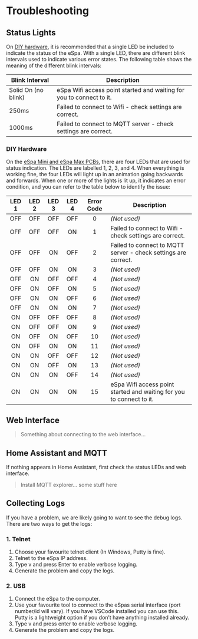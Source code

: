 # Troubleshooting

## Status Lights

On [DIY hardware](/hardware-custom-build), it is recommended that a single LED be included to indicate the status of the eSpa. With a single LED, there are different blink intervals used to indicate various error states. The following table shows the meaning of the different blink intervals:

| Blink Interval      | Description                                                          |
|---------------------|----------------------------------------------------------------------|
| Solid On (no blink) | eSpa Wifi access point started and waiting for you to connect to it. |
| 250ms               | Failed to connect to Wifi - check settings are correct.              |
| 1000ms              | Failed to connect to MQTT server - check settings are correct.       |

### DIY Hardware

On the [eSpa Mini and eSpa Max PCBs](/hardware-pcb), there are four LEDs that are used for status indication. The LEDs are labelled 1, 2, 3, and 4. When everything is working fine, the four LEDs will light up in an animation going backwards and forwards. When one or more of the lights is lit up, it indicates an error condition, and you can refer to the table below to identify the issue:

| LED 1 | LED 2 | LED 3 | LED 4 | Error Code | Description                                                          |
|:-----:|:-----:|:-----:|:-----:|:----------:|----------------------------------------------------------------------|
| OFF   | OFF   | OFF   | OFF   | 0          | *(Not used)*                                                         |
| OFF   | OFF   | OFF   | ON    | 1          | Failed to connect to Wifi - check settings are correct.              |
| OFF   | OFF   | ON    | OFF   | 2          | Failed to connect to MQTT server - check settings are correct.       |
| OFF   | OFF   | ON    | ON    | 3          | *(Not used)*                                                         |
| OFF   | ON    | OFF   | OFF   | 4          | *(Not used)*                                                         |
| OFF   | ON    | OFF   | ON    | 5          | *(Not used)*                                                         |
| OFF   | ON    | ON    | OFF   | 6          | *(Not used)*                                                         |
| OFF   | ON    | ON    | ON    | 7          | *(Not used)*                                                         |
| ON    | OFF   | OFF   | OFF   | 8          | *(Not used)*                                                         |
| ON    | OFF   | OFF   | ON    | 9          | *(Not used)*                                                         |
| ON    | OFF   | ON    | OFF   | 10         | *(Not used)*                                                         |
| ON    | OFF   | ON    | ON    | 11         | *(Not used)*                                                         |
| ON    | ON    | OFF   | OFF   | 12         | *(Not used)*                                                         |
| ON    | ON    | OFF   | ON    | 13         | *(Not used)*                                                         |
| ON    | ON    | ON    | OFF   | 14         | *(Not used)*                                                         |
| ON    | ON    | ON    | ON    | 15         | eSpa Wifi access point started and waiting for you to connect to it. |

## Web Interface

> Something about connecting to the web interface...

## Home Assistant and MQTT

If nothing appears in Home Assistant, first check the status LEDs and web interface.

> Install MQTT explorer... some stuff here

## Collecting Logs

If you have a problem, we are likely going to want to see the debug logs. There are two ways to get the logs:

### 1. Telnet

1. Choose your favourite telnet client (In Windows, Putty is fine).
2. Telnet to the eSpa IP address.
3. Type v and press Enter to enable verbose logging.
4. Generate the problem and copy the logs.

### 2. USB

1. Connect the eSpa to the computer.
2. Use your favourite tool to connect to the eSpas serial interface (port number/id will vary). If you have VSCode installed you can use this. Putty is a lightweight option if you don’t have anything installed already.
3. Type v and press enter to enable verbose logging.
4. Generate the problem and copy the logs.
